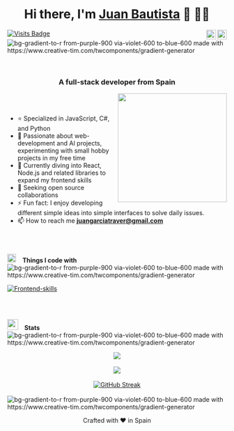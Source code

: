 <h1 align="center">Hi there, I'm <a href="https://www.linkedin.com/in/juan-bautista-garcia-traver/">Juan Bautista</a> 👋 👨‍💻</h1>

[![Visits Badge](https://komarev.com/ghpvc/?username=bautista225&label=Profile%20views&color=blue&style=for-the-badge)](linkedin.com/in/juan-bautista-garcia-traver/)
<span>
<a href="https://www.linkedin.com/in/juan-bautista-garcia-traver/" target="_blank"><img alt="LinkedIn" align="right" width="22" src="https://cdn.simpleicons.org/linkedin/white" /></a>
<a href="https://github.com/bautista225" target="_blank"><img alt="Github" align="right" width="22" src="https://cdn.simpleicons.org/github/white" /></a>
</span>
<img alt="bg-gradient-to-r from-purple-900 via-violet-600 to-blue-600 made with https://www.creative-tim.com/twcomponents/gradient-generator" src="https://github.com/user-attachments/assets/e4b325f8-c3f6-4562-9333-fe5b2ee51ee6">

<br />

<h3 align="center">A full-stack developer from Spain</h3>

<img align='right' src='https://user-images.githubusercontent.com/5713670/87202985-820dcb80-c2b6-11ea-9f56-7ec461c497c3.gif' width='250'></a>
<br />
<br />

- ⭐ Specialized in JavaScript, C#, and Python
- 🤖 Passionate about web-development and AI projects, experimenting with small hobby projects in my free time
- 🌱 Currently diving into React, Node.js and related libraries to expand my frontend skills
- 🤝 Seeking open source collaborations
- ⚡ Fun fact: I enjoy developing different simple ideas into simple interfaces to solve daily issues.
- 📫 How to reach me **<juangarciatraver@gmail.com>**

<br />
<br />

<img src="https://media2.giphy.com/media/QssGEmpkyEOhBCb7e1/giphy.gif?cid=ecf05e47a0n3gi1bfqntqmob8g9aid1oyj2wr3ds3mg700bl&rid=giphy.gif" width ="20"> &ensp; <b> Things I code with</b>
<img alt="bg-gradient-to-r from-purple-900 via-violet-600 to-blue-600 made with https://www.creative-tim.com/twcomponents/gradient-generator" src="https://github.com/user-attachments/assets/e4b325f8-c3f6-4562-9333-fe5b2ee51ee6"><br>

[![Frontend-skills](https://skillicons.dev/icons?i=html,js,ts,react,redux,space,tailwind,bootstrap,materialui,css,jquery,space,mongodb,mysql,space,vite,vitest,npm,pnpm,space,graphql,nodejs,express,space,dotnet,cs,bash,linux,md,space,py,opencv,tensorflow,pytorch,space,docker,git,github,postman,vscode)](https://bautista225.github.io/portfolio)

<br />
<br />

<img src="https://media.giphy.com/media/iY8CRBdQXODJSCERIr/giphy.gif" width ="25"> &ensp;<b> Stats </b>
<img alt="bg-gradient-to-r from-purple-900 via-violet-600 to-blue-600 made with https://www.creative-tim.com/twcomponents/gradient-generator" src="https://github.com/user-attachments/assets/e4b325f8-c3f6-4562-9333-fe5b2ee51ee6">

<div align="center">
  <a href="https://github.com/anuraghazra/github-readme-stats">
    <img align="top" src="https://github-readme-stats.vercel.app/api?username=bautista225&show_icons=true&hide_border=true&&count_private=true&include_all_commits=true&theme=dracula" />
  </a>
<br />
<br />
  <a href="https://github.com/anuraghazra/convoychat">
    <img align="top" src="https://github-readme-stats.vercel.app/api/top-langs/?username=bautista225&layout=compact&hide_border=true&&count_private=true&theme=dracula" />
  </a>
<br />
<br />
  <a href="https://git.io/streak-stats"><img src="https://streak-stats.demolab.com?user=bautista225&theme=dracula&hide_border=true" alt="GitHub Streak" /></a>
</div>

<br/>
<img alt="bg-gradient-to-r from-purple-900 via-violet-600 to-blue-600 made with https://www.creative-tim.com/twcomponents/gradient-generator" src="https://github.com/user-attachments/assets/e4b325f8-c3f6-4562-9333-fe5b2ee51ee6">
<br/>
<p align="center">Crafted with ❤️ in Spain</p>


<!--
**bautista225/bautista225** is a ✨ _special_ ✨ repository because its `README.md` (this file) appears on your GitHub profile.

Here are some ideas to get you started:

- 🔭 I’m currently working on ...
- 🌱 I’m currently learning ...
- 👯 I’m looking to collaborate on ...
- 🤔 I’m looking for help with ...
- 💬 Ask me about ...
- 📫 How to reach me: ...
- 😄 Pronouns: ...
- ⚡ Fun fact: ...
-->
